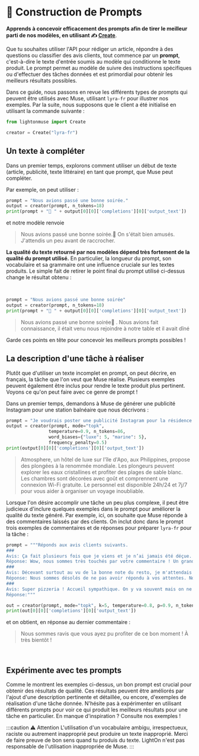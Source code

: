 ---
---

# 📜 Construction de Prompts


**Apprends à concevoir efficacement des prompts afin de tirer le meilleur parti de nos modèles, en utilisant ✍️ [Create](/api/primitives/create)**.


Que tu souhaites utiliser l'API pour rédiger un article, répondre à des questions ou classifier des avis clients, tout commence par un **prompt**, c'est-à-dire le texte d'entrée soumis au modèle qui conditionne le texte produit. Le prompt permet au modèle de suivre des instructions spécifiques ou d'effectuer des tâches données et est primordial pour obtenir les meilleurs résultats possibles.

Dans ce guide, nous passons en revue les différents types de prompts qui peuvent être utilisés avec Muse, utilisant `lyra-fr` pour illustrer nos exemples. Par la suite, nous supposons que le client a été initialisé en utilisant la commande suivante :


```python
from lightonmuse import Create

creator = Create("lyra-fr")
```


## Un texte à compléter


Dans un premier temps, explorons comment utiliser un début de texte (article, publicité, texte littéraire) en tant que prompt, que Muse peut compléter.

Par exemple, on peut utiliser :

 
```python
prompt = "Nous avions passé une bonne soirée."
output = creator(prompt, n_tokens=18) 
print(prompt + "🤖 " + output[0][0]['completions'][0]['output_text'])
```

et notre modèle renvoie

> Nous avions passé une bonne soirée.🤖 On s'était bien amusés.
> J'attendis un peu avant de raccrocher.


**La qualité du texte retourné par nos modèles dépend très fortement de la qualité du prompt utilisé.** En particulier, la longueur du prompt, son vocabulaire et sa grammaire ont une influence cruciale sur les textes produits. Le simple fait de retirer le point final du prompt utilisé ci-dessus change le résultat obtenu :

​
```python
prompt = "Nous avions passé une bonne soirée"
output = creator(prompt, n_tokens=18) 
print(prompt + "🤖 " + output[0][0]['completions'][0]['output_text'])
```

> Nous avions passé une bonne soirée🤖 . Nous avions fait connaissance, il était venu nous rejoindre à notre table et il avait dîné


Garde ces points en tête pour concevoir les meilleurs prompts possibles !


## La description d'une tâche à réaliser

Plutôt que d'utiliser un texte incomplet en prompt, on peut décrire, en français, la tâche que l'on veut que Muse réalise. Plusieurs exemples peuvent également être inclus pour rendre le texte produit plus pertinent. Voyons ce qu'on peut faire avec ce genre de prompt !


Dans un premier temps, demandons à Muse de générer une publicité Instagram pour une station balnéaire que nous décrivons :

```python
prompt = "Je voudrais poster une publicité Instagram pour la résidence de vacances Atmosphère, un hôtel de luxe sur l'île d'Apo, aux Philippines, qui propose des plongées à la renommée mondiale. Voici le texte : '"
output = creator(prompt, mode="topk", 
                temperature=0.9, n_tokens=86, 
                word_biases={"luxe": 5, "marine": 5}, 
                frequency_penalty=0.5)
print(output[0][0]['completions'][0]['output_text'])
```
>Atmosphere, un hôtel de luxe sur l'île d'Apo, aux Philippines, propose des plongées à la renommée mondiale. Les plongeurs peuvent explorer les eaux cristallines et profiter des plages de sable blanc. Les chambres sont décorées avec goût et comprennent une connexion Wi-Fi gratuite. Le personnel est disponible 24h/24 et 7j/7 pour vous aider à organiser un voyage inoubliable.

Lorsque l'on désire accomplir une tâche un peu plus complexe, il peut être judicieux d'inclure quelques exemples dans le prompt pour améliorer la qualité du texte généré. Par exemple, ici, on souhaite que Muse réponde à des commentaires laissés par des clients. On inclut donc dans le prompt trois exemples de commentaires et de réponses pour préparer `lyra-fr` pour la tâche :


```python
prompt = """Réponds aux avis clients suivants.
###
Avis: Ça fait plusieurs fois que je viens et je n’ai jamais été déçue. L’accueil est chaleureux, les pizzas sont juste parfaites. J’ai enfin goûté un dessert et il était largement à la hauteur du reste ! Bref, au top, j’y retournerai bientôt !
Réponse: Wow, nous sommes très touchés par votre commentaire ! Un grand merci à vous et à très bientôt !
###
Avis: Décevant surtout au vu de la bonne note du resto, je m'attendais à me régaler mais pas vraiment. Le tiramisu, certes bien garni, était très liquide, on aurait dit que c'était mélangé avec de l'eau, et pas très bon. 
Réponse: Nous sommes désolés de ne pas avoir répondu à vos attentes. Nous espérons que vous nous donnerez une autre chance bientôt.
###
Avis: Super pizzeria ! Accueil sympathique. On y va souvent mais on ne s'en lasse pas !
Réponse:"""

out = creator(prompt, mode="topk", k=5, temperature=0.8, p=0.9, n_tokens=20, stop_words=["\n"])
print(out[0][0]['completions'][0]['output_text'])
```

et on obtient, en réponse au dernier commentaire :

> Nous sommes ravis que vous ayez pu profiter de ce bon moment ! À très bientôt !
​


​
## Expérimente avec tes prompts


Comme le montrent les exemples ci-dessus, un bon prompt est crucial pour obtenir des résultats de qualité. Ces résultats peuvent être améliorés par l'ajout d'une description pertinente et détaillée, ou encore, d'exemples de réalisation d'une tâche donnée. N'hésite pas à expérimenter en utilisant différents prompts pour voir ce qui produit les meilleurs résultats pour une tâche en particulier. En manque d'inspiration ? Consulte nos exemples !

:::caution ⚠️ Attention
L'utilisation d'un vocabulaire ambigu, irrespectueux, raciste ou autrement inapproprié peut produire un texte inapproprié. Merci de faire preuve de bon sens quand tu produis du texte. LightOn n'est pas responsable de l'utilisation inappropriée de Muse.
:::
